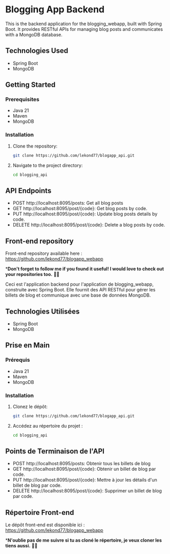 # Blogging App Backend

This is the backend application for the blogging_webapp, built with Spring Boot. It provides RESTful APIs for managing blog posts and communicates with a MongoDB database.

## Technologies Used

- Spring Boot
- MongoDB

## Getting Started

### Prerequisites

- Java 21
- Maven
- MongoDB

### Installation

1. Clone the repository:
   ```bash
   git clone https://github.com/lekond77/blogapp_api.git

2. Navigate to the project directory:
   ```bash
   cd blogging_api

## API Endpoints

- POST http://localhost:8095/posts: Get all blog posts
- GET http://localhost:8095/post/{code}: Get blog posts by code.
- PUT http://localhost:8095/post/{code}: Update blog posts details by code.
- DELETE http://localhost:8095/post/{code}: Delete a blog posts by code.

## Front-end repository
Front-end repository available here : https://github.com/lekond77/blogapp_webapp

***Don't forget to follow me if you found it useful! I would love to check out your repositories too.** 🌟😄

Ceci est l'application backend pour l'application de blogging_webapp, construite avec Spring Boot. Elle fournit des API RESTful pour gérer les billets de blog et communique avec une base de données MongoDB.
## Technologies Utilisées
- Spring Boot
- MongoDB

## Prise en Main

### Prérequis

- Java 21
- Maven
- MongoDB
  
### Installation

1. Clonez le dépôt:
   ```bash
   git clone https://github.com/lekond77/blogapp_api.git

2. Accédez au répertoire du projet :
   ```bash
   cd blogging_api

## Points de Terminaison de l'API

- POST http://localhost:8095/posts: Obtenir tous les billets de blog
- GET http://localhost:8095/post/{code}: Obtenir un billet de blog par code.
- PUT http://localhost:8095/post/{code}: Mettre à jour les détails d'un billet de blog par code.
- DELETE http://localhost:8095/post/{code}: Supprimer un billet de blog par code.

## Répertoire Front-end
Le dépôt front-end est disponible ici : https://github.com/lekond77/blogapp_webapp

***N'oublie pas de me suivre si tu as cloné le répertoire, je veux cloner les tiens aussi.** 🌟😄
